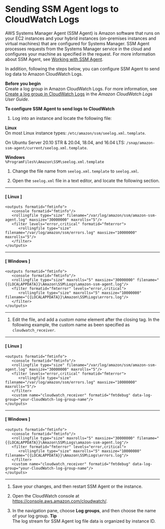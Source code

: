 # Sending SSM Agent logs to CloudWatch Logs<a name="monitoring-ssm-agent"></a>

AWS Systems Manager Agent \(SSM Agent\) is Amazon software that runs on your EC2 instances and your hybrid instances \(on\-premises instances and virtual machines\) that are configured for Systems Manager\. SSM Agent processes requests from the Systems Manager service in the cloud and configures your machine as specified in the request\. For more information about SSM Agent, see [Working with SSM Agent](ssm-agent.md)\.

In addition, following the steps below, you can configure SSM Agent to send log data to Amazon CloudWatch Logs\. 

**Before you begin**  
Create a log group in Amazon CloudWatch Logs\. For more information, see [Create a log group in CloudWatch Logs](https://docs.aws.amazon.com/AmazonCloudWatch/latest/logs/Create-Log-Group.html) in the *Amazon CloudWatch Logs User Guide*\.

**To configure SSM Agent to send logs to CloudWatch**

1. Log into an instance and locate the following file:

**Linux**  
On most Linux instance types: `/etc/amazon/ssm/seelog.xml.template`\.

   On Ubuntu Server 20\.10 STR & 20\.04, 18\.04, and 16\.04 LTS: `/snap/amazon-ssm-agent/current/seelog.xml.template`\.

**Windows**  
`%ProgramFiles%\Amazon\SSM\seelog.xml.template`

1. Change the file name from `seelog.xml.template` to `seelog.xml`\.

1. Open the `seelog.xml` file in a text editor, and locate the following section\.

------
#### [ Linux ]

   ```
   <outputs formatid="fmtinfo">
      <console formatid="fmtinfo"/>
      <rollingfile type="size" filename="/var/log/amazon/ssm/amazon-ssm-agent.log" maxsize="30000000" maxrolls="5"/>
      <filter levels="error,critical" formatid="fmterror">
         <rollingfile type="size" filename="/var/log/amazon/ssm/errors.log" maxsize="10000000" maxrolls="5"/>
      </filter>
   </outputs>
   ```

------
#### [ Windows ]

   ```
   <outputs formatid="fmtinfo">
      <console formatid="fmtinfo"/>
      <rollingfile type="size" maxrolls="5" maxsize="30000000" filename="{{LOCALAPPDATA}}\Amazon\SSM\Logs\amazon-ssm-agent.log"/>
      <filter formatid="fmterror" levels="error,critical">
         <rollingfile type="size" maxrolls="5" maxsize="10000000" filename="{{LOCALAPPDATA}}\Amazon\SSM\Logs\errors.log"/>
      </filter>
   </outputs>
   ```

------

1. Edit the file, and add a *custom name* element after the closing </filter> tag\. In the following example, the custom name as been specified as `cloudwatch_receiver`\.

------
#### [ Linux ]

   ```
   <outputs formatid="fmtinfo">
      <console formatid="fmtinfo"/>
      <rollingfile type="size" filename="/var/log/amazon/ssm/amazon-ssm-agent.log" maxsize="30000000" maxrolls="5"/>
      <filter levels="error,critical" formatid="fmterror">
         <rollingfile type="size" filename="/var/log/amazon/ssm/errors.log" maxsize="10000000" maxrolls="5"/>
      </filter>
      <custom name="cloudwatch_receiver" formatid="fmtdebug" data-log-group="your-CloudWatch-log-group-name"/>
   </outputs>
   ```

------
#### [ Windows ]

   ```
   <outputs formatid="fmtinfo">
      <console formatid="fmtinfo"/>
      <rollingfile type="size" maxrolls="5" maxsize="30000000" filename="{{LOCALAPPDATA}}\Amazon\SSM\Logs\amazon-ssm-agent.log"/>
      <filter formatid="fmterror" levels="error,critical">
         <rollingfile type="size" maxrolls="5" maxsize="10000000" filename="{{LOCALAPPDATA}}\Amazon\SSM\Logs\errors.log"/>
      </filter>
      <custom name="cloudwatch_receiver" formatid="fmtdebug" data-log-group="your-CloudWatch-log-group-name"/>
   </outputs>
   ```

------

1. Save your changes, and then restart SSM Agent or the instance\.

1. Open the CloudWatch console at [https://console\.aws\.amazon\.com/cloudwatch/](https://console.aws.amazon.com/cloudwatch/)\.

1. In the navigation pane, choose **Log groups**, and then choose the name of your log group\.
**Tip**  
The log stream for SSM Agent log file data is organized by instance ID\.